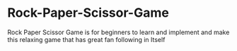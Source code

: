 # Rock-Paper-Scissor-Game
Rock Paper Scissor Game is for beginners to learn and implement and make this relaxing game that has great fan following in Itself 
